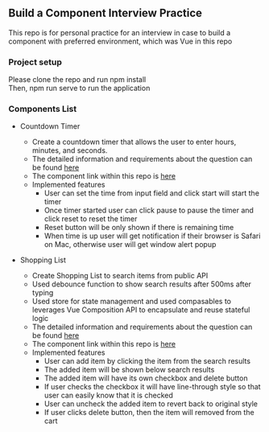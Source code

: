 ## Build a Component Interview Practice

This repo is for personal practice for an interview in case to build a component with preferred environment, which was Vue in this repo

### Project setup

Please clone the repo and run npm install\
Then, npm run serve to run the application

### Components List

-   Countdown Timer
    -   Create a countdown timer that allows the user to enter hours, minutes, and seconds.
    -   The detailed information and requirements about the question can be found [here](https://frontendeval.com/questions/countdown-timer)
    -   The component link within this repo is [here](src/components/CountdownTimer.vue)
    -   Implemented features
        -   User can set the time from input field and click start will start the timer
        -   Once timer started user can click pause to pause the timer and click reset to reset the timer
        -   Reset button will be only shown if there is remaining time
        -   When time is up user will get notification if their browser is Safari on Mac, otherwise user will get window alert popup

-   Shopping List
    -   Create Shopping List to search items from public API
    -   Used debounce function to show search results after 500ms after typing
    -   Used store for state management and used compasables to leverages Vue Composition API to encapsulate and reuse stateful logic
    -   The detailed information and requirements about the question can be found [here](https://frontendeval.com/questions/shopping-list)
    -   The component link within this repo is [here](src/components/ShoppoingList.vue)
    -   Implemented features
        -   User can add item by clicking the item from the search results
        -   The added item will be shown below search results
        -   The added item will have its own checkbox and delete button
        -   If user checks the checkbox it will have line-through style so that user can easily know that it is checked
        -   User can uncheck the added item to revert back to original style
        -   If user clicks delete button, then the item will removed from the cart